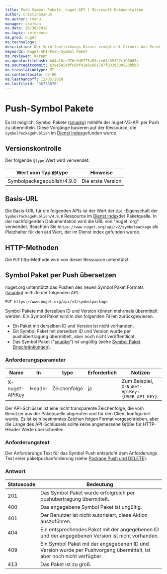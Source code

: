 ```yaml
---
title: Push-Symbol Pakete, nuget-API | Microsoft-Dokumentation
author: cristinamanum
ms.author: cmanu
manager: skofman
ms.date: 10/30/2018
ms.topic: reference
ms.prod: nuget
ms.technology: ''
description: Der Veröffentlichungs Dienst ermöglicht Clients das Veröffentlichen neuer Symbol Pakete.
keywords: Nuget-API-Push-Symbol Paket
ms.reviewer: karann
ms.openlocfilehash: bd4a10cc976c9d0775a63cfe61c35327c196065c
ms.sourcegitcommit: e39e5a5ddf68bf41e816617e7f0339308523bbb3
ms.translationtype: MT
ms.contentlocale: de-DE
ms.lasthandoff: 12/05/2020
ms.locfileid: "96738876"
---
```

# <a name="push-symbol-packages"></a>Push-Symbol Pakete

Es ist möglich, Symbol Pakete ([snupkg](../create-packages/Symbol-Packages-snupkg.md)) mithilfe der nuget-V3-API per Push zu übermitteln.
Diese Vorgänge basieren auf der Ressource, die `SymbolPackagePublish` im [Dienst Index](service-index.md)gefunden wurde.

## <a name="versioning"></a>Versionskontrolle

Der folgende `@type` Wert wird verwendet:

Wert vom Typ @type                 | Hinweise
--------------------        | -----
Symbolpackagepublish/4.9.0  | Die erste Version

## <a name="base-url"></a>Basis-URL

Die Basis-URL für die folgenden APIs ist der Wert der `@id` -Eigenschaft der `SymbolPackagePublish/4.9.0` Ressource im [Dienst Index](service-index.md)der Paketquelle. In der nachfolgenden Dokumentation wird die URL von "nuget. org" verwendet. Beachten Sie `https://www.nuget.org/api/v2/symbolpackage` als Platzhalter für den `@id` Wert, der im Dienst Index gefunden wurde.

## <a name="http-methods"></a>HTTP-Methoden

Die `PUT` http-Methode wird von dieser Ressource unterstützt. 

## <a name="push-a-symbol-package"></a>Symbol Paket per Push übersetzen

nuget.org unterstützt das Pushen des neuen Symbol Paket Formats ([snupkg](../create-packages/Symbol-Packages-snupkg.md)) mithilfe der folgenden API. 

    PUT https://www.nuget.org/api/v2/symbolpackage

Symbol Pakete mit derselben ID und Version können mehrmals übermittelt werden. Ein Symbol Paket wird in den folgenden Fällen zurückgewiesen.
- Ein Paket mit derselben ID und Version ist nicht vorhanden.
- Ein Symbol Paket mit derselben ID und Version wurde per pushübertragung übermittelt, aber noch nicht veröffentlicht.
- Das Symbol Paket ("[snupkg](../create-packages/Symbol-Packages-snupkg.md)") ist ungültig (siehe [Symbol Paket Einschränkungen](../create-packages/Symbol-Packages-snupkg.md)).

### <a name="request-parameters"></a>Anforderungsparameter

Name           | In     | type   | Erforderlich | Notizen
-------------- | ------ | ------ | -------- | -----
X-nuget-APIKey | Header | Zeichenfolge | ja      | Zum Beispiel, `X-NuGet-ApiKey: {USER_API_KEY}`

Der API-Schlüssel ist eine nicht transparente Zeichenfolge, die vom Benutzer aus der Paketquelle abgerufen und für den Client konfiguriert wurde. Es ist kein bestimmtes Zeichen folgen Format vorgeschrieben, aber die Länge des API-Schlüssels sollte keine angemessene Größe für HTTP-Header Werte überschreiten.

### <a name="request-body"></a>Anforderungstext

Der Anforderungs Text für das Symbol Push entspricht dem Anforderungs Text einer paketpushanforderung (siehe [Package Push und DELETE](package-publish-resource.md)). 

### <a name="response"></a>Antwort

Statuscode | Bedeutung
----------- | -------
201         | Das Symbol Paket wurde erfolgreich per pushübertragung übermittelt.
400         | Das angegebene Symbol Paket ist ungültig.
401         | Der Benutzer ist nicht autorisiert, diese Aktion auszuführen.
404         | Ein entsprechendes Paket mit der angegebenen ID und der angegebenen Version ist nicht vorhanden.
409         | Ein Symbol Paket mit der angegebenen ID und Version wurde per Pushvorgang übermittelt, ist aber noch nicht verfügbar.
413         | Das Paket ist zu groß.

